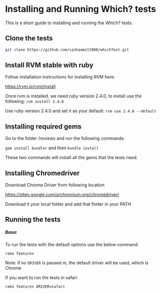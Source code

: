 Installing and Running Which? tests
================================

This is a short guide to installing and running the Which? tests.  

## Clone the tests

```bash
git clone https://github.com/sinhaamit1980/whichTest.git
```

## Install RVM stable with ruby

Follow installation instructions for installing RVM here:

https://rvm.io/rvm/install
 
Once rvm is installed, we need ruby version 2.4.0, to install use the following:
 `rvm install 2.4.0`
 
Use ruby version 2.4.0 and set it as your default:
 `rvm use 2.4.0 --default`

## Installing required gems

Go to the folder /reviews and run the following commands:

`gem install bundler` and then `bundle install`

These two commands will install all the gems that the tests need.

## Installing Chromedriver
Download Chrome Driver from following location

https://sites.google.com/a/chromium.org/chromedriver/

Download it your local folder and add that folder in your PATH

## Running the tests

##### Basic

To run the tests with the default options use the below command:

`rake features`

Note: if no `DRIVER` is passed in, the default driver will be used, which is Chrome
  

If you want to run the tests in safari

`rake features DRIVER=safari`
